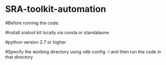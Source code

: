 # SRA-toolkit-automation

#Before running the code:

#Install sratool kit locally via conda or standalaone 

#python version 2.7 or higher

#Specify the working directory using vdb-config -i and then run the code in that directory 
